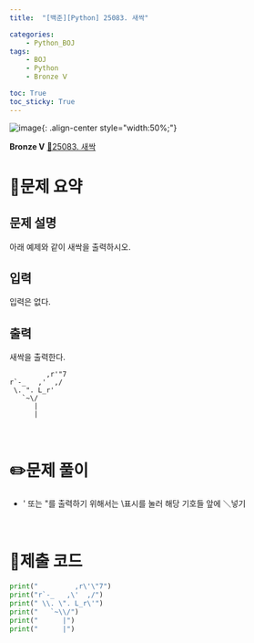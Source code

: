 ```yaml
---
title:  "[백준][Python] 25083. 새싹" 

categories: 
    - Python_BOJ
tags: 
    - BOJ
    - Python
    - Bronze Ⅴ

toc: True
toc_sticky: True
---
```

![image](https://github.com/user-attachments/assets/32319fe8-99e9-4031-b5d1-9f1909b510dc){: .align-center style="width:50%;"}

**Bronze Ⅴ** 
[🔗25083. 새싹]('https://www.acmicpc.net/problem/25083')

# 📝문제 요약
## 문제 설명
아래 예제와 같이 새싹을 출력하시오.

## 입력
입력은 없다.

## 출력
새싹을 출력한다.
```
         ,r'"7
r`-_   ,'  ,/
 \. ". L_r'
   `~\/
      |
      |
```


<br>

# ✏️문제 풀이
- ' 또는 "를 출력하기 위해서는 \표시를 눌러 해당 기호들 앞에 ＼넣기

<br>

# 💯제출 코드
```python
print("         ,r\'\"7")
print("r`-_   ,\'  ,/")
print(" \\. \". L_r\'")
print("   `~\\/")
print("      |")
print("      |")
```